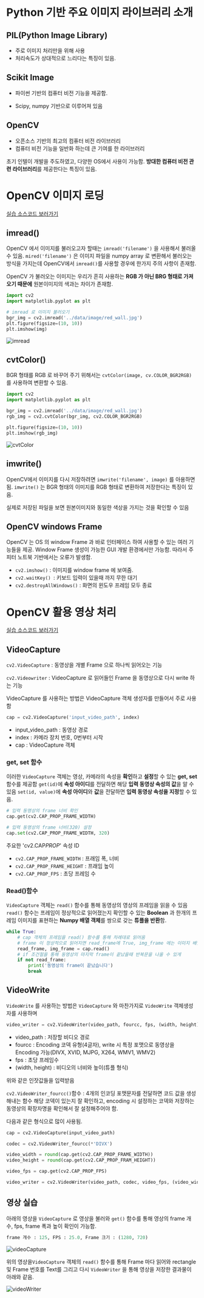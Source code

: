 # Python 기반 주요 이미지 라이브러리 소개



## PIL(Python Image Library)

* 주로 이미지 처리만을 위해 사용
* 처리속도가 상대적으로 느리다는 특징이 있음.



## Scikit Image

* 파이썬 기반의 컴퓨터 비전 기능을 제공함. 

* Scipy, numpy 기반으로 이루어져 있음



## OpenCV

* 오픈소스 기반의 최고의 컴퓨터 비전 라이브러리
* 컴퓨터 비전 기능을 일반화 하는데 큰 기여를 한 라이브러리



초기 인텔이 개발을 주도하였고, 다양한 OS에서 사용이 가능함. **방대한 컴퓨터 비전 관련 라이브러리**를 제공한다는 특징이 있음. 





# OpenCV 이미지 로딩

[실습 소스코드 보러가기](https://github.com/Dongmin-Sim/Computer_vision/blob/main/OpenCV/OpenCV.ipynb)

## imread()

OpenCV 에서 이미지를 불러오고자 할때는 `imread('filename')` 을 사용해서 불러올 수 있음. `mired('filename')` 은 이미지 파일을 numpy array 로 변환해서 불러오는 방식을 가지는데 OpenCV에서 `imread()`를 사용할 경우에 한가지 주의 사항이 존재함. 

OpenCV 가 불러오는 이미지는 우리가 흔히 사용하는 **RGB 가 아닌 BRG 형태로 가져오기 때문에** 원본이미지의 색과는 차이가 존재함. 

```python
import cv2
import matplotlib.pyplot as plt

# imread 로 이미지 불러오기
bgr_img = cv2.imread('../data/image/red_wall.jpg')
plt.figure(figsize=(10, 10))
plt.imshow(img)
```

![imread](https://github.com/Dongmin-Sim/Computer_vision/blob/main/keynote/img/OpenCV_%EA%B0%9C%EC%9A%94_%EB%B0%8F_%EC%8B%A4%EC%8A%B5/imread.png?raw=true)

## cvtColor()

BGR 형태를 RGB 로 바꾸어 주기 위해서는 `cvtColor(image, cv.COLOR_BGR2RGB)` 를 사용하여 변환할 수 있음. 

```python
import cv2
import matplotlib.pyplot as plt

bgr_img = cv2.imread('../data/image/red_wall.jpg')
rgb_img = cv2.cvtColor(bgr_img, cv2.COLOR_BGR2RGB)

plt.figure(figsize=(10, 10))
plt.imshow(rgb_img)
```

![cvtColor](https://github.com/Dongmin-Sim/Computer_vision/blob/main/keynote/img/OpenCV_%EA%B0%9C%EC%9A%94_%EB%B0%8F_%EC%8B%A4%EC%8A%B5/cvtColor.png?raw=true)

## imwrite()

OpenCV에서 이미지를 다시 저장하려면 `imwrite('filename', image)` 를 아용하면 됨.
`imwrite()` 는 BGR 형태의 이미지를 RGB 형태로 변환하여 저장한다는 특징이 있음.

실제로 저장된 파일을 보면 원본이미지와 동일한 색상을 가지는 것을 확인할 수 있음 



## OpenCV windows Frame

OpenCV 는 OS 의 window Frame 과 바로 인터페이스 하여 사용할 수 있는 여러 기능들을 제공. Window Frame 생성이 가능한 GUI 개발 환경에서만 가능함. 따라서 주피터 노트북 기반에서는 오류가 발생함. 



* `cv2.imshow()` : 이미지를 window frame 에 보여줌.
* `cv2.waitKey() `: 키보드 입력이 있을때 까지 무한 대기
* `cv2.destroyAllWindows()` : 화면의 윈도우 프레임 모두 종료





# OpenCV 활용 영상 처리

[실습 소스코드 보러가기](https://github.com/Dongmin-Sim/Computer_vision/blob/main/OpenCV/OpenCV.ipynb)

## VideoCapture

`cv2.VideoCapture` : 동영상을 개별 Frame 으로 하나씩 읽어오는 기능

`cv2.Videowriter` : VideoCapture 로 읽어들인 Frame 을 동영상으로 다시 write 하는 기능



VideoCapture 를 사용하는 방법은 VideoCapture 객체 생성자를 만들어서 주로 사용함

```python
cap = cv2.VideoCapture('input_video_path', index)
```

- input_video_path : 동영상 경로
- index : 카메라 장치 번호, 0번부터 시작
- cap : VideoCapture 객체



### get, set 함수

이러한 `VideoCapture` 객체는 영상, 카메라의 속성을 **확인**하고 **설정**할 수 있는 **get, set** 함수를 제공함
`get(id)`에 **속성 아이디**를 전달하면 해당 **입력 동영상 속성의 값**을 알 수 있음
`set(id, value)`에 **속성 아이디**와 **값**을 전달하면 **입력 동영상 속성을 지정**할 수 있음.

```python
# 입력 동영상의 frame 너비 확인
cap.get(cv2.CAP_PROP_FRAME_WIDTH)

# 입력 동영상의 frame 너비(320) 설정
cap.set(cv2.CAP_PROP_FRAME_WIDTH, 320)
```

주요한 'cv2.CAP*PROP*' 속성 ID

- `cv2.CAP_PROP_FRAME_WIDTH` : 프래임 폭, 너비
- `cv2.CAP_PROP_FRAME_HEIGHT` : 프래임 높이
- `cv2.CAP_PROP_FPS` : 초당 프레임 수



### Read()함수

`VideoCapture` 객체는 `read()` 함수를 통해 동영상의 영상의 프레임을 읽을 수 있음
`read()` 함수는 프레임이 정상적으로 읽어졌는지 확인할 수 있는 **Boolean** 과 한개의 프레임 이미지를 표현하는 **Numpy 배열 객체**를 쌍으로 갖는 **튜플을 반환**함.

```python
while True:
    # cap 객체의 프레임을 read() 함수를 통해 차례대로 읽어옴
    # frame 이 정상적으로 읽어지면 read_frame에 True, img_frame 에는 이미지 배열이 들어오게 됨.
    read_frame, img_frame = cap.read()
    # if 조건절을 통해 동영상의 마지막 frame이 끝났을때 반복문을 나올 수 있게
    if not read_frame:
        print('동영상의 frame이 끝났습니다')
        break
```



## VideoWrite

`VideoWrite` 를 사용하는 방법은 `VideoCapture` 와 마찬가지로 `VideoWrite` 객체생성자를 사용하며

```python
video_writer = cv2.VideoWriter(video_path, fourcc, fps, (width, height))
```

- video_path : 저장할 비디오 경로
- fourcc : Encoding 코덱 유형(4글자), write 시 특정 포맷으로 동영상을 Encoding 가능(DIVX, XVID, MJPG, X264, WMV1, WMV2)
- fps : 초당 프레임수
- (width, height) : 비디오의 너비와 높이(튜플 형식)

위와 같은 인잣값들을 입력받음

`cv2.VideoWriter_fourcc()`함수 : 4개의 인코딩 포맷문자를 전달하면 코드 값을 생성해내는 함수
해당 코덱이 있는지 잘 확인하고, encoding 시 설정하는 코덱와 저장하는 동영상의 확장자명을 확인해서 잘 설정해주어야 함.

다음과 같은 형식으로 많이 사용됨.

```python
cap = cv2.VideoCapture(input_video_path)

codec = cv2.VideoWriter_fourcc(*'DIVX')

video_width = round(cap.get(cv2.CAP_PROP_FRAME_WIDTH))
video_height = round(cap.get(cv2.CAP_PROP_FRAM_HEIGHT))

video_fps = cap.get(cv2.CAP_PROP_FPS)

video_writer = cv2.VideoWriter(video_path, codec, video_fps, (video_width, video_height))
```



## 영상 실습

아래의 영상을 `VideoCapture` 로 영상을 불러와 `get()` 함수를 통해 영상의 frame 개수, fps, frame 폭과 높이 확인이 가능함. 

```python
frame 개수 : 125, FPS : 25.0, Frame 크기 : (1280, 720)
```

![videoCapture](https://github.com/Dongmin-Sim/Computer_vision/blob/main/keynote/img/OpenCV_%EA%B0%9C%EC%9A%94_%EB%B0%8F_%EC%8B%A4%EC%8A%B5/videoCapture.png)



위의 영상을`VideoCapture` 객체의 `read()` 함수를 통해 Frame 마다 읽어와 rectangle 및 Frame 번호를 Text를 그리고 다시 `VideoWriter` 을 통해 영상을 저장한 결과물이 아래와 같음.

![videoWriter](https://github.com/Dongmin-Sim/Computer_vision/blob/main/keynote/img/OpenCV_%EA%B0%9C%EC%9A%94_%EB%B0%8F_%EC%8B%A4%EC%8A%B5/videoWriter.png)

